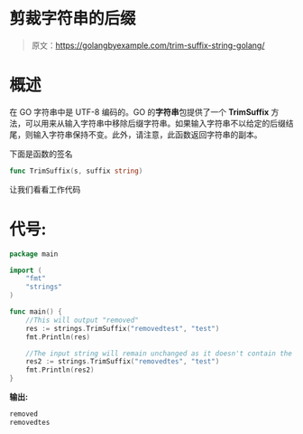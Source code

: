 # 剪裁字符串的后缀

> 原文：<https://golangbyexample.com/trim-suffix-string-golang/>

# **概述**

在 GO 字符串中是 UTF-8 编码的。GO 的**字符串**包提供了一个 **TrimSuffix** 方法，可以用来从输入字符串中移除后缀字符串。如果输入字符串不以给定的后缀结尾，则输入字符串保持不变。此外，请注意，此函数返回字符串的副本。

下面是函数的签名

```go
func TrimSuffix(s, suffix string)
```

让我们看看工作代码

# **代号:**

```go
package main

import (
    "fmt"
    "strings"
)

func main() {
    //This will output "removed"
    res := strings.TrimSuffix("removedtest", "test")
    fmt.Println(res)

    //The input string will remain unchanged as it doesn't contain the test as suffix
    res2 := strings.TrimSuffix("removedtes", "test")
    fmt.Println(res2)
}
```

**输出:**

```go
removed
removedtes
```